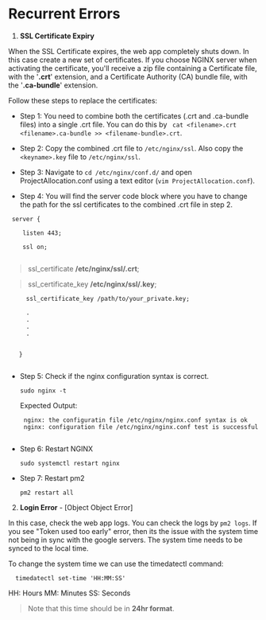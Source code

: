 # Recurrent Errors

1. **SSL Certificate Expiry**

  When the SSL Certificate expires, the web app completely shuts down. In this case create a new set of certificates. If you choose NGINX server when activating the certificate, you'll receive a zip file containing a Certificate file, with the '**.crt**' extension, and a Certificate Authority (CA) bundle file, with the '**.ca-bundle**' extension.
  
  
  Follow these steps to replace the certificates:
  
  - Step 1: You need to combine both the certificates (.crt and .ca-bundle files) into a single .crt file. You can do this by ``` cat <filename>.crt <filename>.ca-bundle >> <filename-bundle>.crt```.
  
  - Step 2: Copy the combined .crt file to ```/etc/nginx/ssl```. Also copy the ```<keyname>.key``` file to ```/etc/nginx/ssl```.
  
  - Step 3: Navigate to ```cd /etc/nginx/conf.d/``` and open ProjectAllocation.conf using a text editor (``` vim ProjectAllocation.conf ```).
  
  - Step 4: You will find the server code block where you have to change the path for the ssl certificates to the combined .crt file in step 2.
      
  ```
   server {

      listen 443;

      ssl on;
      
  ```

   >  ssl_certificate **/etc/nginx/ssl/<filename-bundle>.crt**;
  
   >  ssl_certificate_key **/etc/nginx/ssl/<keyname>.key**;
 
 ```
      ssl_certificate_key /path/to/your_private.key;
        
      .
      .
      .
      .
      
     
    }
      
  ```
  - Step 5: Check if the nginx configuration syntax is correct. 
      
      ``` sudo nginx -t ```
      
      Expected Output:
      
      ``` 
       nginx: the configuratin file /etc/nginx/nginx.conf syntax is ok
       nginx: configuration file /etc/nginx/nginx.conf test is successful
       
      ```
      
   - Step 6: Restart NGINX
        
        ``` sudo systemctl restart nginx ```
    
   - Step 7: Restart pm2
        
        ``` pm2 restart all ```
  
  
2. **Login Error** - [Object Object Error]
  
  In this case, check the web app logs. You can check the logs by ```pm2 logs```. If you see "Token used too early" error, then its the issue with the system time not being in sync with the google servers. The system time needs to be synced to the local time. 
  
  To change the system time we can use the timedatectl command:
  
  ``` 
    timedatectl set-time 'HH:MM:SS'
  ```
  HH: Hours 
  MM: Minutes
  SS: Seconds
  > Note that this time should be in **24hr format**.
